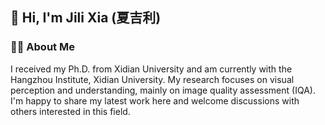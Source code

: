 ## 👋 Hi, I'm Jili Xia (夏吉利)

### 🤞🏻 About Me

I received my Ph.D. from Xidian University and am currently with the Hangzhou Institute, Xidian University. My research focuses on visual perception and understanding, mainly on image quality assessment (IQA). I'm happy to share my latest work here and welcome discussions with others interested in this field.

<!--
**Shavanti/Shavanti** is a ✨ _special_ ✨ repository because its `README.md` (this file) appears on your GitHub profile.
- 


